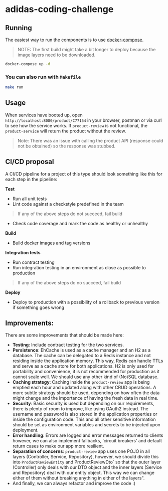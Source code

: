 # adidas-coding-challenge

## Running
The easiest way to run the components is to use [docker-compose](https://docs.docker.com/compose/).
> NOTE: The first build might take a bit longer to deploy because the image layers need to be downloaded.

```bash
docker-compose up -d
```

### You can also run with `Makefile`

```bash
make run
```

## Usage

When services have booted up, open `http://localhost:8080/product/C77154` in your browser, postman or via curl to see how the service works.
If `product-review` is not functional, the `product-service` will return the product without the review.

> Note: There was an issue with calling the product API (response could not be obtained) so the response was stubbed.


## CI/CD proposal

A CI/CD pipeline for a project of this type should look something like this for each step in the pipeline:

**Test**
- Run all unit tests
- Lint code against a checkstyle predefined in the team
> If any of the above steps do not succeed, fail build
- Check code coverage and mark the code as healthy or unhealthy

**Build**
- Build docker images and tag versions

**Integration tests**
- Run contract testing
- Run integration testing in an environment as close as possible to production
> If any of the above steps do no succeed, fail build

**Deploy**
- Deploy to production with a possibility of a rollback to previous version if something goes wrong


## Improvements:

There are some improvements that should be made here:

- **Testing**: Include contract testing for the two services.
- **Persistence**: EhCache is used as a cache manager and an H2 as a database. The cache can be delegated to a Redis instance and not residing inside the application memory. This way, Redis can handle TTLs and serve as a cache store for both applications. H2 is only used for portability and convenience, it is not recommended for production as it cannot scale well. We should use any other kind of (No)SQL database.
- **Caching strategy**: Caching inside the `product-review` app is being emptied each hour and updated along with other CRUD operations. A more subtle strategy should be used, depending on how often the data might change and the importance of having the fresh data in real time.
- **Security**: Basic security is used but depending on our requirements, there is plenty of room to improve, like using OAuth2 instead. The username and password is also stored in the application properties or inside the configuration code. This and all other sensitive information should be set as environment variables and secrets to be injected upon deployment.
- **Error handling**: Errors are logged and error messages returned to clients however, we can also implement fallbacks, 'circuit breakers' and default return cases to make our app more resilient.
- **Separation of concerns**: `product-review` app uses one POJO in all layers (Controller, Service, Repository), however, we should divide this into `ProductReviewEntity` and ProductReviewDto` so that the outer layer (Controller) only deals with our DTO object and the inner layers (Service and Repository) deal with our entity object. This way we can change either of them without breaking anything in either of the layers".
- And finally, we can always refactor and improve the code :)
